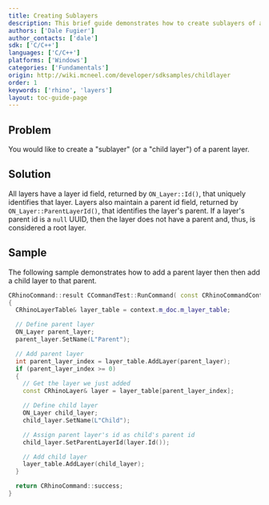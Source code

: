 ```yaml
---
title: Creating Sublayers
description: This brief guide demonstrates how to create sublayers of a parent layer using C/C++.
authors: ['Dale Fugier']
author_contacts: ['dale']
sdk: ['C/C++']
languages: ['C/C++']
platforms: ['Windows']
categories: ['Fundamentals']
origin: http://wiki.mcneel.com/developer/sdksamples/childlayer
order: 1
keywords: ['rhino', 'layers']
layout: toc-guide-page
---
```


 
## Problem

You would like to create a "sublayer" (or a "child layer") of a parent layer.

## Solution

All layers have a layer id field, returned by `ON_Layer::Id()`, that uniquely identifies that layer. Layers also maintain a parent id field, returned by `ON_Layer::ParentLayerId()`, that identifies the layer's parent.  If a layer's parent id is a `null` UUID, then the layer does not have a parent and, thus, is considered a root layer.

## Sample

The following sample demonstrates how to add a parent layer then then add a child layer to that parent.

```cpp
CRhinoCommand::result CCommandTest::RunCommand( const CRhinoCommandContext& context )
{
  CRhinoLayerTable& layer_table = context.m_doc.m_layer_table;

  // Define parent layer
  ON_Layer parent_layer;
  parent_layer.SetName(L"Parent");

  // Add parent layer
  int parent_layer_index = layer_table.AddLayer(parent_layer);
  if (parent_layer_index >= 0) 
  {
    // Get the layer we just added
    const CRhinoLayer& layer = layer_table[parent_layer_index];

    // Define child layer
    ON_Layer child_layer;
    child_layer.SetName(L"Child");

    // Assign parent layer's id as child's parent id
    child_layer.SetParentLayerId(layer.Id());

    // Add child layer
    layer_table.AddLayer(child_layer);
  }

  return CRhinoCommand::success;
}
```
